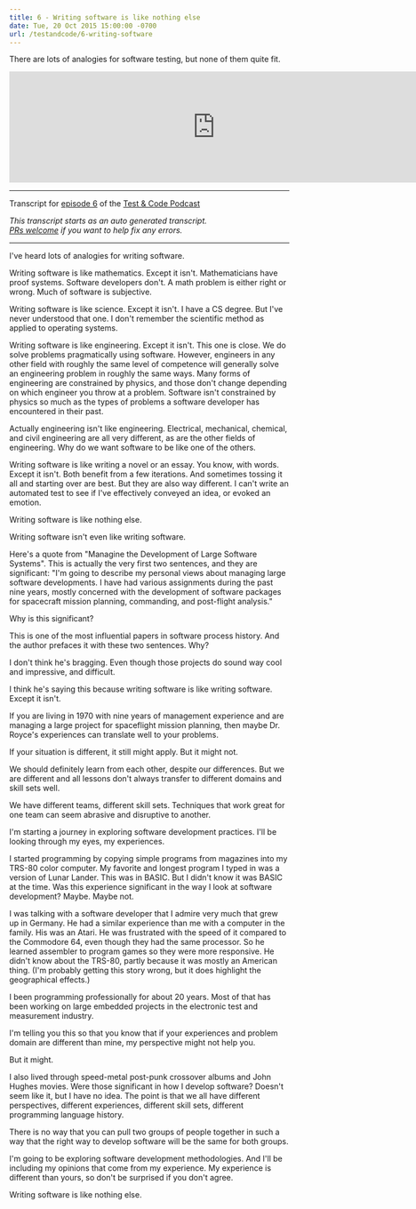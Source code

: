 ```yaml
---
title: 6 - Writing software is like nothing else
date: Tue, 20 Oct 2015 15:00:00 -0700
url: /testandcode/6-writing-software
---
```


There are lots of analogies for software testing, but none of them quite fit.

<iframe src="https://fireside.fm/player/v2/DOAjrBV2+v8d86t1Y" width="740" height="200" frameborder="0" scrolling="no">
</iframe>

---
Transcript for [episode 6](https://testandcode.com/6)
of the [Test & Code Podcast](https://testandcode.com/)

<em>This transcript starts as an auto generated transcript.</em><br/>
<em>[PRs welcome](https://github.com/okken/testandcode_transcripts) if you want to help fix any errors.</em><br/>

<!-- 
For people reading this on GitHub, the final page will be displayed at https://pythontest.com/testandcode
-->

---

I've heard lots of analogies for writing software.

Writing software is like mathematics. Except it isn't.
Mathematicians have proof systems. Software developers don't.
A math problem is either right or wrong.
Much of software is subjective.

Writing software is like science. Except it isn't.
I have a CS degree. But I've never understood that one.
I don't remember the scientific method as applied to operating systems.

Writing software is like engineering. Except it isn't.
This one is close. We do solve problems pragmatically using software.
However, engineers in any other field with roughly the same level of competence will generally solve an engineering problem in roughly the same ways. Many forms of engineering are constrained by physics, and those don't change depending on which engineer you throw at a problem. Software isn't constrained by physics so much as the types of problems a software developer has encountered in their past.

Actually engineering isn't like engineering.
Electrical, mechanical, chemical, and civil engineering are all very different, as are the other fields of engineering.
Why do we want software to be like one of the others.

Writing software is like writing a novel or an essay. You know, with words. Except it isn't.
Both benefit from a few iterations. And sometimes tossing it all and starting over are best.
But they are also way different.
I can't write an automated test to see if I've effectively conveyed an idea, or evoked an emotion.

Writing software is like nothing else.

Writing software isn't even like writing software.

Here's a quote from "Managine the Development of Large Software Systems". 
This is actually the very first two sentences, and they are significant:
"I'm going to describe my personal views about managing large software developments. I have had various assignments during the past nine years, mostly concerned with the development of software packages for spacecraft mission planning, commanding, and post-flight analysis."

Why is this significant?

This is one of the most influential papers in software process history.
And the author prefaces it with these two sentences. Why?

I don't think he's bragging. Even though those projects do sound way cool and impressive, and difficult.

I think he's saying this because writing software is like writing software. Except it isn't.

If you are living in 1970 with nine years of management experience and are managing a large project for spaceflight mission planning, then maybe Dr. Royce's experiences can translate well to your problems.

If your situation is different, it still might apply. But it might not.

We should definitely learn from each other, despite our differences.
But we are different and all lessons don't always transfer to different domains and skill sets well.

We have different teams, different skill sets. Techniques that work great for one team can seem abrasive and disruptive to another.

I'm starting a journey in exploring software development practices.
I'll be looking through my eyes, my experiences.

I started programming by copying simple programs from magazines into my TRS-80 color computer. My favorite and longest program I typed in was a version of Lunar Lander. This was in BASIC. But I didn't know it was BASIC at the time. Was this experience significant in the way I look at software development? Maybe. Maybe not.

I was talking with a software developer that I admire very much that grew up in Germany. He had a similar experience than me with a computer in the family. His was an Atari. He was frustrated with the speed of it compared to the Commodore 64, even though they had the same processor. So he learned assembler to program games so they were more responsive.
He didn't know about the TRS-80, partly because it was mostly an American thing.
(I'm probably getting this story wrong, but it does highlight the geographical effects.)

I been programming professionally for about 20 years. Most of that has been working on large embedded projects in the electronic test and measurement industry.

I'm telling you this so that you know that if your experiences and problem domain are different than mine, my perspective might not help you.

But it might.

I also lived through speed-metal post-punk crossover albums and John Hughes movies.
Were those significant in how I develop software?
Doesn't seem like it, but I have no idea.
The point is that we all have different perspectives, different experiences, different skill sets, different programming language history.

There is no way that you can pull two groups of people together in such a way that the right way to develop software will be the same for both groups.

I'm going to be exploring software development methodologies.
And I'll be including my opinions that come from my experience.
My experience is different than yours, so don't be surprised if you don't agree.

Writing software is like nothing else.